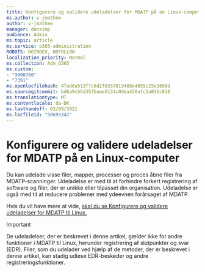 ```yaml
---
title: Konfigurere og validere udeladelser for MDATP på en Linux-computer
ms.author: v-jmathew
author: v-jmathew
manager: dansimp
audience: Admin
ms.topic: article
ms.service: o365-administration
ROBOTS: NOINDEX, NOFOLLOW
localization_priority: Normal
ms.collection: Adm_O365
ms.custom:
- "9000760"
- "7391"
ms.openlocfilehash: 4fad0a513f7c6d2f0337019488a4055c25e1650d
ms.sourcegitcommit: bd6a9cb5d357baee5134c0dea430afc2a035c810
ms.translationtype: MT
ms.contentlocale: da-DK
ms.lasthandoff: 03/09/2021
ms.locfileid: "50693342"
---
```

# <a name="configure-and-validate-exclusions-for-mdatp-on-a-linux-machine"></a>Konfigurere og validere udeladelser for MDATP på en Linux-computer

Du kan udelade visse filer, mapper, processer og proces åbne filer fra MDATP-scanninger. Udeladelse er med til at forhindre forkert registrering af software og filer, der er unikke eller tilpasset din organisation. Udeladelse er også med til at reducere problemer med ydeevnen forårsaget af MDATP.

Hvis du vil have mere at vide, [skal du se Konfigurere og validere udeladelser for MDATP til Linux.](https://go.microsoft.com/fwlink/?linkid=2144517)

> [!IMPORTANT]
> De udeladelser, der er beskrevet i denne artikel, gælder ikke for andre funktioner i MDATP til Linux, herunder registrering af slutpunkter og svar (EDR). Filer, som du udelader ved hjælp af de metoder, der er beskrevet i denne artikel, kan stadig udløse EDR-beskeder og andre registreringsfunktioner.
